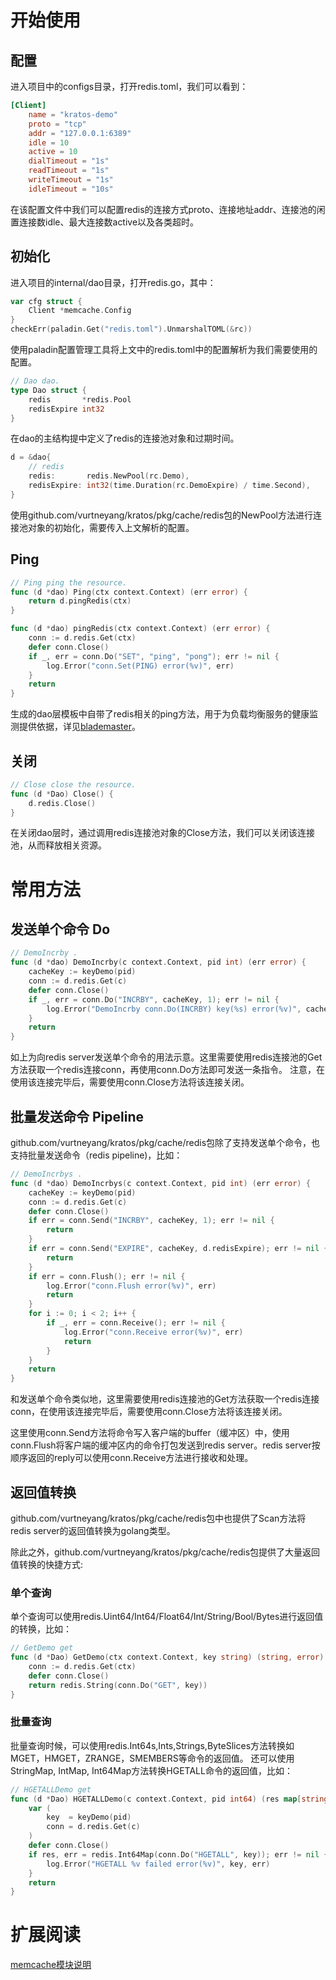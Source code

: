 # 开始使用

## 配置

进入项目中的configs目录，打开redis.toml，我们可以看到：

```toml
[Client]
	name = "kratos-demo"
	proto = "tcp"
	addr = "127.0.0.1:6389"
	idle = 10
	active = 10
	dialTimeout = "1s"
	readTimeout = "1s"
	writeTimeout = "1s"
	idleTimeout = "10s"
```

在该配置文件中我们可以配置redis的连接方式proto、连接地址addr、连接池的闲置连接数idle、最大连接数active以及各类超时。

## 初始化

进入项目的internal/dao目录，打开redis.go，其中：

```go
var cfg struct {
    Client *memcache.Config
}
checkErr(paladin.Get("redis.toml").UnmarshalTOML(&rc))
```
使用paladin配置管理工具将上文中的redis.toml中的配置解析为我们需要使用的配置。

```go
// Dao dao.
type Dao struct {
	redis       *redis.Pool
	redisExpire int32
}
```

在dao的主结构提中定义了redis的连接池对象和过期时间。

```go
d = &dao{
    // redis
    redis:       redis.NewPool(rc.Demo),
    redisExpire: int32(time.Duration(rc.DemoExpire) / time.Second),
}
```

使用github.com/vurtneyang/kratos/pkg/cache/redis包的NewPool方法进行连接池对象的初始化，需要传入上文解析的配置。

## Ping

```go
// Ping ping the resource.
func (d *dao) Ping(ctx context.Context) (err error) {
	return d.pingRedis(ctx)
}

func (d *dao) pingRedis(ctx context.Context) (err error) {
	conn := d.redis.Get(ctx)
	defer conn.Close()
	if _, err = conn.Do("SET", "ping", "pong"); err != nil {
		log.Error("conn.Set(PING) error(%v)", err)
	}
	return
}
```

生成的dao层模板中自带了redis相关的ping方法，用于为负载均衡服务的健康监测提供依据，详见[blademaster](blademaster-quickstart.md)。

## 关闭

```go
// Close close the resource.
func (d *Dao) Close() {
	d.redis.Close()
}
```

在关闭dao层时，通过调用redis连接池对象的Close方法，我们可以关闭该连接池，从而释放相关资源。

# 常用方法

## 发送单个命令 Do

```go
// DemoIncrby .
func (d *dao) DemoIncrby(c context.Context, pid int) (err error) {
	cacheKey := keyDemo(pid)
	conn := d.redis.Get(c)
	defer conn.Close()
	if _, err = conn.Do("INCRBY", cacheKey, 1); err != nil {
		log.Error("DemoIncrby conn.Do(INCRBY) key(%s) error(%v)", cacheKey, err)
	}
	return
}
```
如上为向redis server发送单个命令的用法示意。这里需要使用redis连接池的Get方法获取一个redis连接conn，再使用conn.Do方法即可发送一条指令。
注意，在使用该连接完毕后，需要使用conn.Close方法将该连接关闭。

## 批量发送命令 Pipeline

github.com/vurtneyang/kratos/pkg/cache/redis包除了支持发送单个命令，也支持批量发送命令（redis pipeline)，比如：

```go
// DemoIncrbys .
func (d *dao) DemoIncrbys(c context.Context, pid int) (err error) {
	cacheKey := keyDemo(pid)
	conn := d.redis.Get(c)
	defer conn.Close()
    if err = conn.Send("INCRBY", cacheKey, 1); err != nil {
        return 
    }
    if err = conn.Send("EXPIRE", cacheKey, d.redisExpire); err != nil {
        return
    }
    if err = conn.Flush(); err != nil {
        log.Error("conn.Flush error(%v)", err)
        return
    }
    for i := 0; i < 2; i++ {
        if _, err = conn.Receive(); err != nil {
            log.Error("conn.Receive error(%v)", err)
            return
        }
    }
    return
}
```

和发送单个命令类似地，这里需要使用redis连接池的Get方法获取一个redis连接conn，在使用该连接完毕后，需要使用conn.Close方法将该连接关闭。

这里使用conn.Send方法将命令写入客户端的buffer（缓冲区）中，使用conn.Flush将客户端的缓冲区内的命令打包发送到redis server。redis server按顺序返回的reply可以使用conn.Receive方法进行接收和处理。


## 返回值转换 

github.com/vurtneyang/kratos/pkg/cache/redis包中也提供了Scan方法将redis server的返回值转换为golang类型。

除此之外，github.com/vurtneyang/kratos/pkg/cache/redis包提供了大量返回值转换的快捷方式:

### 单个查询 

单个查询可以使用redis.Uint64/Int64/Float64/Int/String/Bool/Bytes进行返回值的转换，比如：

```go
// GetDemo get
func (d *Dao) GetDemo(ctx context.Context, key string) (string, error) {
	conn := d.redis.Get(ctx)
	defer conn.Close()
	return redis.String(conn.Do("GET", key))
}
```

### 批量查询

批量查询时候，可以使用redis.Int64s,Ints,Strings,ByteSlices方法转换如MGET，HMGET，ZRANGE，SMEMBERS等命令的返回值。
还可以使用StringMap, IntMap, Int64Map方法转换HGETALL命令的返回值，比如：

```go
// HGETALLDemo get 
func (d *Dao) HGETALLDemo(c context.Context, pid int64) (res map[string]int64, err error) {
	var (
		key  = keyDemo(pid)
		conn = d.redis.Get(c)
	)
	defer conn.Close()
	if res, err = redis.Int64Map(conn.Do("HGETALL", key)); err != nil {
		log.Error("HGETALL %v failed error(%v)", key, err)
	}
	return
}
```

# 扩展阅读

[memcache模块说明](cache-mc.md)  


